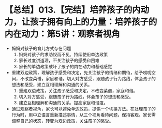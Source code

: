 # 【总结】013.【完结】培养孩子的内动力，让孩子拥有向上的力量：培养孩子的内在动力：第5讲：观察者视角

-   妈妈对孩子的育儿方式存在问题
    1.  妈妈对孩子的求助视而不见，持续使用单边政策
    2.  家长过度讲道理，不关注孩子的感受和困难
    3.  家长的单边政策破坏了孩子的内在动力和基础感觉
-   重建双边政策，理解孩子感受和决定，先关注孩子的情绪和期待，给予唠叨空间，不改变菜谱，家庭和谐。切入对方感受，跟随孩子行为路线，体会孩子的想法和感受，建立互相理解和沟通的关系。
    1.  重建双边政策，关注孩子感受和决定，不改变菜谱，家庭和谐。
    2.  切入对方感受，跟随孩子行为路线，体会孩子的想法和感受。
    3.  建立互相理解和沟通的关系，提高家庭和谐度。
-   通过观察者视角，家长可以避免单边政策，提供一个切换方法。在处理孩子的行为时，用中立语言重新描述事情，从三个视角看待问题，保持客观。家长需调整自己的状态，转变为双边政策，关注孩子的感受。
